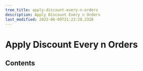 ```yaml
---
tree_title: apply-discount-every-n-orders
description: Apply Discount Every n Orders
last_modified: 2022-06-09T21:23:28.2328
---
```


# Apply Discount Every n Orders

## Contents
